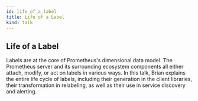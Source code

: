 ```yaml
---
id: life_of_a_label
title: Life of a Label
kind: talk
---
```


## Life of a Label

Labels are at the core of Prometheus's dimensional data model. The Prometheus
server and its surrounding ecosystem components all either attach, modify, or
act on labels in various ways. In this talk, Brian explains the entire life
cycle of labels, including their generation in the client libraries, their
transformation in relabeling, as well as their use in service discovery and
alerting.
